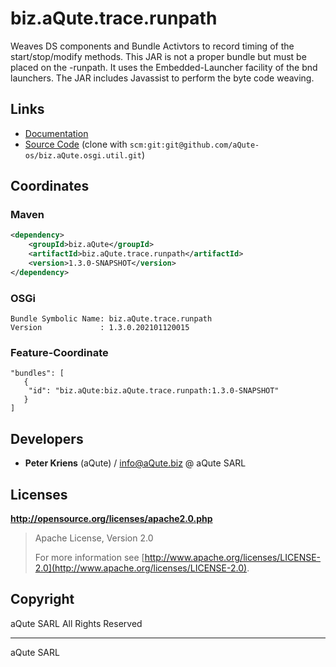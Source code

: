 # biz.aQute.trace.runpath

Weaves DS components and Bundle Activtors to record timing of the start/stop/modify methods. This JAR is not a proper bundle but must be placed on the -runpath. It uses the Embedded-Launcher facility of the bnd launchers. The JAR includes Javassist to perform the byte code weaving.

## Links

* [Documentation](https://aQute.biz)
* [Source Code](https://github.com/aQute-os/biz.aQute.osgi.util) (clone with `scm:git:git@github.com/aQute-os/biz.aQute.osgi.util.git`)

## Coordinates

### Maven

```xml
<dependency>
    <groupId>biz.aQute</groupId>
    <artifactId>biz.aQute.trace.runpath</artifactId>
    <version>1.3.0-SNAPSHOT</version>
</dependency>
```

### OSGi

```
Bundle Symbolic Name: biz.aQute.trace.runpath
Version             : 1.3.0.202101120015
```

### Feature-Coordinate

```
"bundles": [
   {
    "id": "biz.aQute:biz.aQute.trace.runpath:1.3.0-SNAPSHOT"
   }
]
```

## Developers

* **Peter Kriens** (aQute) / [info@aQute.biz](mailto:info@aQute.biz) @ aQute SARL

## Licenses

**http://opensource.org/licenses/apache2.0.php**
  > Apache License, Version 2.0
  >
  > For more information see [http://www.apache.org/licenses/LICENSE-2.0](http://www.apache.org/licenses/LICENSE-2.0).

## Copyright

aQute SARL All Rights Reserved

---
aQute SARL